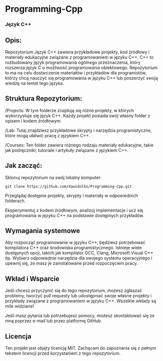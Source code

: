 # **Programming-Cpp**

### **Język C++**

## **Opis:**
Repozytorium Język C++ zawiera przykładowe projekty, kod źródłowy i materiały edukacyjne związane z programowaniem w języku C++. C++ to rozbudowany język programowania ogólnego przeznaczenia, który rozszerza język C o możliwość programowania obiektowego. Repozytorium to ma na celu dostarczenie materiałów i przykładów dla programistów, którzy chcą nauczyć się programowania w języku C++ lub poszerzyć swoją wiedzę na temat tego języka.

## **Struktura Repozytorium:**
/Projects: W tym folderze znajdują się różne projekty, w których wykorzystuje się język C++. Każdy projekt posiada swój własny folder z opisem i kodem źródłowym.

/Lab: Tutaj znajdziesz przykładowe skrypty i narzędzia programistyczne, które mogą ułatwić pracę z językiem C++.

/Courses: Ten folder zawiera różnego rodzaju materiały edukacyjne, takie jak podręczniki, tutoriale i artykuły związane z językiem C++.

## **Jak zacząć:**
Sklonuj repozytorium na swój lokalny komputer:
```
git clone https://github.com/dawidolko/Programming-Cpp.git
```
Przeglądaj dostępne projekty, skrypty i materiały w odpowiednich folderach.

Eksperymentuj z kodem źródłowym, analizuj implementacje i ucz się programowania w języku C++ na podstawie dostępnych przykładów.

## **Wymagania systemowe**
Aby rozpocząć programowanie w języku C++, będziesz potrzebować kompilatora C++ oraz środowiska programistycznego. Istnieje wiele dostępnych opcji, takich jak kompilator GCC, Clang, Microsoft Visual C++ itp. Wybierz odpowiednie narzędzia dla swojego systemu operacyjnego i upewnij się, że masz je zainstalowane przed rozpoczęciem pracy.

## **Wkład i Wsparcie**
Jeśli chcesz przyczynić się do tego repozytorium, możesz zgłaszać problemy, tworzyć pull requesty lub udostępniać swoje własne projekty i przykłady związane z programowaniem w języku C++. Wszelkie wkłady są mile widziane!

Jeśli masz pytania lub potrzebujesz pomocy, możesz skontaktować się ze mną poprzez e-mail lub przez platformę GitHub.

## **Licencja**
Ten projekt jest objęty licencją MIT. Zachęcam do zapoznania się z pełnym tekstem licencji przed korzystaniem z tego repozytorium.
